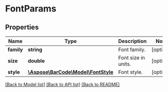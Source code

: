 # FontParams

## Properties
Name | Type | Description | Notes
------------ | ------------- | ------------- | -------------
**family** | **string** | Font family. | [optional] 
**size** | **double** | Font size in units. | [optional] 
**style** | [**\Aspose\BarCode\Model\FontStyle**](FontStyle.md) | Font style. | [optional] 

[[Back to Model list]](../../README.md#documentation-for-models) [[Back to API list]](../../README.md#documentation-for-api-endpoints) [[Back to README]](../../README.md)



